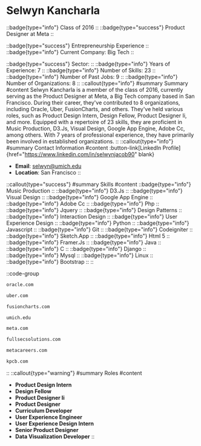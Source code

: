 # Selwyn Kancharla
::badge{type="info"}
Class of 2016
::
::badge{type="success"}
Product Designer at Meta
::

::badge{type="success"}
Entrepreneurship Experience
::
::badge{type="info"}
Current Company: Big Tech
::

::badge{type="success"}
Sector: 
::
::badge{type="info"}
Years of Experience: 7
::
::badge{type="info"}
Number of Skills: 23
::
::badge{type="info"}
Number of Past Jobs: 9
::
::badge{type="info"}
Number of Organizations: 8
::
::callout{type="info"}
#summary
Summary
#content
Selwyn Kancharla is a member of the class of 2016, currently serving as the Product Designer at Meta, a Big Tech company based in San Francisco. During their career, they've contributed to 8 organizations, including Oracle, Uber, FusionCharts, and others. They've held various roles, such as Product Design Intern, Design Fellow, Product Designer Ii, and more. Equipped with a repertoire of 23 skills, they are proficient in Music Production, D3.Js, Visual Design, Google App Engine, Adobe Cc, among others.  With 7 years of professional experience, they have primarily been involved in established organizations.
::
::callout{type="info"}
#summary
Contact Information
#content
:button-link[LinkedIn Profile]{href="https://www.linkedin.com/in/selwynjacob90" blank}
- **Email**: selwyn@umich.edu
- **Location**: San Francisco
::

::callout{type="success"}
#summary
Skills
#content
::badge{type="info"}
Music Production
::
::badge{type="info"}
D3.Js
::
::badge{type="info"}
Visual Design
::
::badge{type="info"}
Google App Engine
::
::badge{type="info"}
Adobe Cc
::
::badge{type="info"}
Php
::
::badge{type="info"}
Jquery
::
::badge{type="info"}
Design Patterns
::
::badge{type="info"}
Interaction Design
::
::badge{type="info"}
User Experience Design
::
::badge{type="info"}
Python
::
::badge{type="info"}
Javascript
::
::badge{type="info"}
Git
::
::badge{type="info"}
Codeigniter
::
::badge{type="info"}
Sketch.App
::
::badge{type="info"}
Html 5
::
::badge{type="info"}
Framer.Js
::
::badge{type="info"}
Java
::
::badge{type="info"}
C
::
::badge{type="info"}
Django
::
::badge{type="info"}
Mysql
::
::badge{type="info"}
Linux
::
::badge{type="info"}
Bootstrap
::
::

::code-group
```bash [Oracle]
oracle.com
```
```bash [Uber]
uber.com
```
```bash [FusionCharts]
fusioncharts.com
```
```bash [University of Michigan]
umich.edu
```
```bash [Meta]
meta.com
```
```bash [Salesforce.com]
fullsecsolutions.com
```
```bash [Meta Downhole]
metacareers.com
```
```bash [Kleiner Perkins Caufield & Byers]
kpcb.com
```
::
::callout{type="warning"}
#summary
Roles
#content
- **Product Design Intern**
- **Design Fellow**
- **Product Designer Ii**
- **Product Designer**
- **Curriculum Developer**
- **User Experience Engineer**
- **User Experience Design Intern**
- **Senior Product Designer**
- **Data Visualization Developer**
::


